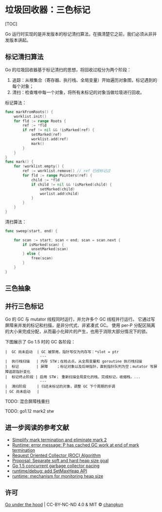 # 垃圾回收器：三色标记

[TOC]

Go 运行时实现的是并发版本的标记清扫算法，在搞清楚它之前，我们必须从非并发版本讲起。

## 标记清扫算法

Go 的垃圾回收器基于标记清扫的思想，将回收过程分为两个阶段：

1. 追踪：从根集合（寄存器、执行栈、全局变量）开始遍历对象图，标记遇到的每个对象；
2. 清扫：检查堆中每一个对象，将所有未标记的对象当做垃圾进行回收。

标记算法：

```go
func markFromRoots() {
    worklist.init()
    for fld := range Roots {
        ref := *fld
        if ref != nil && !isMarked(ref) {
            setMarked(ref)
            worklist.add(ref)
            mark()
        }
    }
}
func mark() {
    for !worklist.empty() {
        ref := worklist.remove() // ref 已经标记过
        for fld := range Pointers(ref) {
            child := *fld
            if child != nil && !isMarked(child) {
                setMarked(child)
                worlist.add(child)
            }
        }
    }
}
```

清扫算法：

```go
func sweep(start, end) {
    
    for scan := start; scan < end; scan = scan.next {
        if isMarked(scan) {
            unsetMarked(scan)
        } else {
            free(scan)
        }
    }
}
```

## 三色抽象

## 并行三色标记

Go 的 GC 与 mutator 线程同时运行，并允许多个 GC 线程并行运行。
它通过写屏障来并发的标记和扫描，是非分代式、非紧凑式 GC。
使用 per-P 分配区隔离的大小来完成分配，从而最小化碎片的产生，也用于消除大部分情况下的锁。

下图展示了 Go 1.5 时的 GC 各阶段：

```
|  GC 尚未启动  | GC 被禁用，指针写仅为内存写：*slot = ptr
                ---
|  执行栈扫描   | 内存 STW；在抢占点，从全局变量和 goroutine 执行栈扫描 
|  标记        | 屏障    ；标记对象以及后继指针，直到指针队列为空；mutator 写屏障追踪指针变化
|  标记终止阶段 | 启用 STW； 重新扫描全局变化的栈、完成标记，收缩栈，...
                ---
|  清扫阶段     | 归还未标记的对象，调整 GC 下个周期的步调
| GC 尚未启动   | 
```

TODO: 混合屏障栈重扫

TODO: go1.12 mark2 stw

## 进一步阅读的参考文献

- [Simplify mark termination and eliminate mark 2](https://github.com/golang/go/issues/26903)
- [Runtime: error message: P has cached GC work at end of mark termination](https://github.com/golang/go/issues/27993)
- [Request Oriented Collector (ROC) Algorithm](golang.org/s/gctoc)
- [Proposal: Separate soft and hard heap size goal](https://github.com/golang/proposal/blob/master/design/14951-soft-heap-limit.md)
- [Go 1.5 concurrent garbage collector pacing](https://docs.google.com/document/d/1wmjrocXIWTr1JxU-3EQBI6BK6KgtiFArkG47XK73xIQ/edit#)
- [runtime/debug: add SetMaxHeap API](https://go-review.googlesource.com/c/go/+/46751/)
- [runtime: mechanism for monitoring heap size](https://github.com/golang/go/issues/16843)

## 许可

[Go under the hood](https://github.com/changkun/go-under-the-hood) | CC-BY-NC-ND 4.0 & MIT &copy; [changkun](https://changkun.de)
